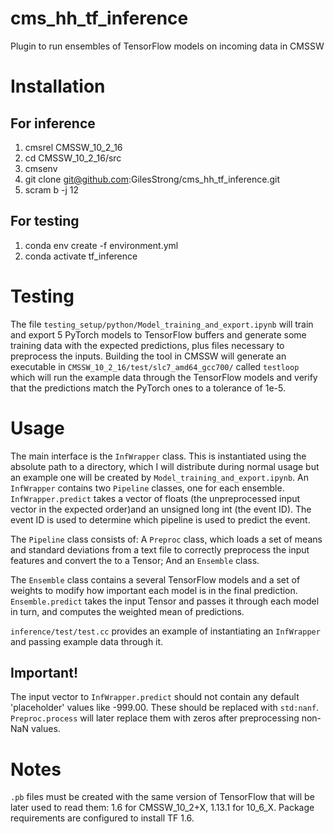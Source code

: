 # cms_hh_tf_inference
Plugin to run ensembles of TensorFlow models on incoming data in CMSSW

# Installation

## For inference

1. cmsrel CMSSW_10_2_16
1. cd CMSSW_10_2_16/src
1. cmsenv
1. git clone git@github.com:GilesStrong/cms_hh_tf_inference.git
1. scram b -j 12

## For testing

1. conda env create -f environment.yml
1. conda activate tf_inference

# Testing

The file `testing_setup/python/Model_training_and_export.ipynb` will train and export 5 PyTorch models to TensorFlow buffers and generate some training data with the expected predictions, plus files necessary to preprocess the inputs.
Building the tool in CMSSW will generate an executable in `CMSSW_10_2_16/test/slc7_amd64_gcc700/` called `testloop` which will run the example data through the TensorFlow models and verify that the predictions match the PyTorch ones to a tolerance of 1e-5.

# Usage

The main interface is the `InfWrapper` class. This is instantiated using the absolute path to a directory, which I will distribute during normal usage but an example one will be created by `Model_training_and_export.ipynb`. An `InfWrapper` contains two `Pipeline` classes, one for each ensemble. `InfWrapper.predict` takes a vector of floats (the unpreprocessed input vector in the expected order)and an unsigned long int (the event ID). The event ID is used to determine which pipeline is used to predict the event.

The `Pipeline` class consists of: A `Preproc` class, which loads a set of means and standard deviations from a text file to correctly preprocess the input features and convert the to a Tensor; And an `Ensemble` class.

The `Ensemble` class contains a several TensorFlow models and a set of weights to modify how important each model is in the final prediction. `Ensemble.predict` takes the input Tensor and passes it through each model in turn, and computes the weighted mean of predictions.

`inference/test/test.cc` provides an example of instantiating an `InfWrapper` and passing example data through it.

## Important!

The input vector to `InfWrapper.predict` should not contain any default 'placeholder' values like -999.00. These should be replaced with `std:nanf`. `Preproc.process` will later replace them with zeros after preprocessing non-NaN values.

# Notes

`.pb` files must be created with the same version of TensorFlow that will be later used to read them: 1.6 for CMSSW_10_2+X, 1.13.1 for 10_6_X. Package requirements are configured to install TF 1.6.
